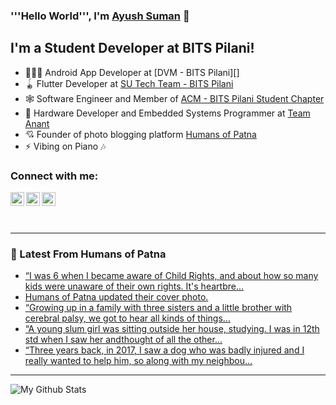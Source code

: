 ### '''Hello World''', I'm [Ayush Suman][linkedin] 👋

## I'm a Student Developer at BITS Pilani!
- 👨🏻‍💻  Android App Developer at [DVM - BITS Pilani][]
- 🪀  Flutter Developer at [SU Tech Team - BITS Pilani][sutt]
- 🕸  Software Engineer and Member of [ACM - BITS Pilani Student Chapter][acm]
- 🌠  Hardware Developer and Embedded Systems Programmer at [Team Anant][anant]
- 💘  Founder of photo blogging platform [Humans of Patna][hop]
- ⚡  Vibing on Piano 🎶

### Connect with me:

[<img align="left" alt="codeSTACKr | Twitter" width="22px" src="https://cdn.jsdelivr.net/npm/simple-icons@v3/icons/twitter.svg" />][twitter]
[<img align="left" alt="codeSTACKr | LinkedIn" width="22px" src="https://cdn.jsdelivr.net/npm/simple-icons@v3/icons/linkedin.svg" />][linkedin]
[<img align="left" alt="codeSTACKr | Instagram" width="22px" src="https://cdn.jsdelivr.net/npm/simple-icons@v3/icons/instagram.svg" />][instagram]

<br />
<br />
<br />

---

### 📕 Latest From Humans of Patna
<!-- BLOG-POST-LIST:START -->
- [“I was 6 when I became aware of Child Rights, and about how so many kids were unaware of their own rights. It's heartbre...](https://rss.app/articles/862477a672d6712ebf10d2bcc95a65caef1ab54004ff0f650a05d0f64007cb8943b39b1083643eb6dd2cbdc7920558a65355e25988998eb012e119ea6b383bf50dbe7084)
- [Humans of Patna updated their cover photo.](https://rss.app/articles/862477a672d6712ebf10d2bcc95a65caef1ab54004ff0f650a05d0f64007cb8943b39b1083643eb6dd2cbdc7920558a65449e245d487ddaa10e61ee4693130f608ba70885e97e77329619195629fdf77fef730a8a3fc4585)
- [“Growing up in a family with three sisters and a little brother with cerebral palsy, we got to hear all kinds of things...](https://rss.app/articles/862477a672d6712ebf10d2bcc95a65caef1ab54004ff0f650a05d0f64007cb8943b39b1083643eb6dd2cbdc7920558a65355e25988998eb414e21eeb6a373bfe0dba7288)
- [“A young slum girl was sitting outside her house, studying. I was in 12th std when I saw her andthought of all the other...](https://rss.app/articles/862477a672d6712ebf10d2bcc95a65caef1ab54004ff0f650a05d0f64007cb8943b39b1083643eb6dd2cbdc7920558a65355e25988998db311e31fef68373ff50ab97e8e)
- [“Three years back, in 2017, I saw a dog who was badly injured and I really wanted to help him, so along with my neighbou...](https://rss.app/articles/862477a672d6712ebf10d2bcc95a65caef1ab54004ff0f650a05d0f64007cb8943b39b1083643eb6dd2cbdc7920558a65355e25988998cb317ee1dec6d3038f60abb738f)
<!-- BLOG-POST-LIST:END -->

---

<img align="left" alt="My Github Stats" src="https://github-readme-stats.vercel.app/api?username=Ayush-Suman&show_icons=true&hide_border=true" />


[twitter]: https://twitter.com/ayushsuman_
[instagram]: https://instagram.com/ayushsuman_
[linkedin]: https://linkedin.com/in/ayushsuman

[hop]: https://www.instagram.com/humans.of.patna/
[sutt]: https://bits-sutechteam.org/
[anant]: https://team-anant.org/
[acm]: http://bitsacm.acm.org/index.html
